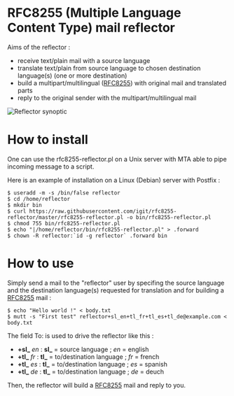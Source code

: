 # RFC8255 (Multiple Language Content Type) mail reflector
Aims of the reflector :
* receive text/plain mail with a source language
* translate text/plain from source language to chosen destination language(s) (one or more destination)
* build a multipart/multilingual ([RFC8255](https://trac.tools.ietf.org/html/rfc8255)) with original mail and translated parts
* reply to the original sender with the multipart/multilingual mail

![Reflector synoptic](synoptic-rfc8255-reflector--draw.io.png)

# How to install
One can use the rfc8255-reflector.pl on a Unix server with MTA able to pipe incoming message to a script.

Here is an example of installation on a Linux (Debian) server with Postfix :

```
$ useradd -m -s /bin/false reflector
$ cd /home/reflector
$ mkdir bin
$ curl https://raw.githubusercontent.com/igit/rfc8255-reflector/master/rfc8255-reflector.pl -o bin/rfc8255-reflector.pl
$ chmod 755 bin/rfc8255-reflector.pl
$ echo "|/home/reflector/bin/rfc8255-reflector.pl" > .forward
$ chown -R reflector:`id -g reflector` .forward bin
```

# How to use
Simply send a mail to the "reflector" user by specifing the source language and the destination language(s) requested for translation and for building a [RFC8255](https://trac.tools.ietf.org/html/rfc8255) mail :

```
$ echo "Hello world !" < body.txt
$ mutt -s "First test" reflector+sl_en+tl_fr+tl_es+tl_de@example.com < body.txt
```

The field To: is used to drive the reflector like this :
* **+sl_** *en* : **sl_** = source language ; *en* = english
* **+tl_** *fr* : **tl_** = to/destination language ; *fr* = french
* **+tl_** *es* : **tl_** = to/destination language ; *es* = spanish
* **+tl_** *de* : **tl_** = to/destination language ; *de* = deuch

Then, the reflector will build a [RFC8255](https://trac.tools.ietf.org/html/rfc8255) mail and reply to you.
